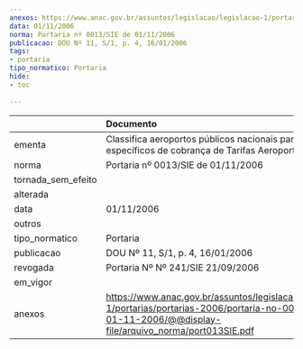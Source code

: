 ```yaml
---
anexos: https://www.anac.gov.br/assuntos/legislacao/legislacao-1/portarias/portarias-2006/portaria-no-0013-sie-de-01-11-2006/@@display-file/arquivo_norma/port013SIE.pdf
data: 01/11/2006
norma: Portaria nº 0013/SIE de 01/11/2006
publicacao: DOU Nº 11, S/1, p. 4, 16/01/2006
tags:
- portaria
tipo_normatico: Portaria
hide: 
- toc 
 
---
```


|                    | Documento                                                                                                                                                        |
|:-------------------|:-----------------------------------------------------------------------------------------------------------------------------------------------------------------|
| ementa             | Classifica aeroportos públicos nacionais para fins específicos de cobrança de Tarifas Aeroportuárias.                                                            |
| norma              | Portaria nº 0013/SIE de 01/11/2006                                                                                                                               |
| tornada_sem_efeito |                                                                                                                                                                  |
| alterada           |                                                                                                                                                                  |
| data               | 01/11/2006                                                                                                                                                       |
| outros             |                                                                                                                                                                  |
| tipo_normatico     | Portaria                                                                                                                                                         |
| publicacao         | DOU Nº 11, S/1, p. 4, 16/01/2006                                                                                                                                 |
| revogada           | Portaria Nº Nº 241/SIE 21/09/2006                                                                                                                                |
| em_vigor           |                                                                                                                                                                  |
| anexos             | https://www.anac.gov.br/assuntos/legislacao/legislacao-1/portarias/portarias-2006/portaria-no-0013-sie-de-01-11-2006/@@display-file/arquivo_norma/port013SIE.pdf |